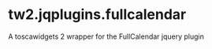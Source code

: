 tw2.jqplugins.fullcalendar
==========================

A toscawidgets 2 wrapper for the FullCalendar jquery plugin